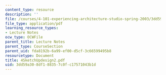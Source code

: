 ```yaml
---
content_type: resource
description: ''
file: /courses/4-101-experiencing-architecture-studio-spring-2003/3dd59a308df188357c0fc17571043b1d_4SketchUpdesign2.pdf
file_type: application/pdf
learning_resource_types:
- Lecture Notes
ocw_type: OCWFile
parent_title: Lecture Notes
parent_type: CourseSection
parent_uid: fda8192b-6a99-ef00-d5cf-3c66599495b8
resourcetype: Document
title: 4SketchUpdesign2.pdf
uid: 3dd59a30-8df1-8835-7c0f-c17571043b1d
---
```

